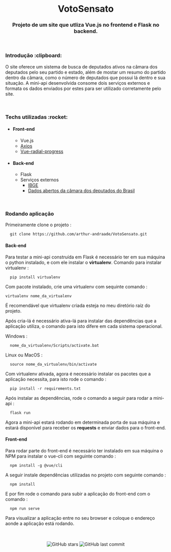 <h1 align="center">VotoSensato</h1>
<p><h3 align="center">Projeto de um site que utliza Vue.js no frontend e Flask no backend.</h3></p>
<br>
<h3>Introdução :clipboard:</h3>
  <p> O site oferece um sistema de busca de deputados ativos na câmara dos deputados pelo seu partido e estado, além de mostar um resumo do partido dentro da câmara, como o número de deputados que possui lá dentro e sua situação. A mini-api desenvolvida consome dois serviços externos e formata os dados enviados por estes  para ser utilizado corretamente pelo site.</p>
 <br>
 <h3>Techs utilizadas :rocket:</h3>
  <ul>
    <li>
      <h4>Front-end</h4>
      <ul>
        <li>Vue.js</li>
        <li><a href="https://github.com/axios/axios">Axios<a></li>
        <li><a href="https://github.com/wyzantinc/vue-radial-progress">Vue-radial-progress</a></li>
      </ul>
   </li>
   <li>
      <h4>Back-end</h4>
      <ul>
        <li>Flask</li>
        <li>
          Serviços externos
          <ul>
            <li><a href="https://servicodados.ibge.gov.br/api/docs/localidades?versao=1">IBGE</a></li>
            <li><a href="https://dadosabertos.camara.leg.br/swagger/api.html">Dados abertos da câmara dos deputados do Brasil</a></li>
          </ul>
        </li>
     </ul>   
   </li>  
  </ul>
 <br>
<h3>Rodando aplicação</h3>
Primeiramente clone o projeto :

```
  git clone https://github.com/arthur-andraade/VotoSensato.git
```

<h4><strong>Back-end</strong></h4>
<p>Para testar a mini-api construída em Flask é necessário ter em sua máquina o python instalado, e com ele instalar o <strong>virtualenv</strong>. Comando para instalar virtualenv :</p>

```
  pip install virtualenv
```
<p>Com pacote instalado, crie uma virtualenv com sequinte comando :</p>

```
virtualenv nome_da_virtualenv
```
É recomendável que virtualenv criada esteja no meu diretório raíz do projeto.
<p>Após cria-lá é necessário ativa-lá para instalar das dependências que a aplicação utiliza, o comando para isto difere em cada sistema operacional.</p>
<p>Windows :</p>

```
  nome_da_virtualenv/Scripts/activate.bat
```

<p>Linux ou MacOS : </p>

```
  source nome_da_virtualenv/bin/activate
```
Com virtualenv ativada, agora é necessário instalar os pacotes que a aplicação necessita, para isto rode o comando :

```
  pip install -r requirements.txt
```
Após instalar as dependências, rode o comando a seguir
para rodar a mini-api :

```
  flask run
```
Agora a mini-api estará rodando em determinada porta de sua máquina e estará disponível para receber os **requests** e enviar dados para o front-end.
<br>
<h4><strong>Front-end</strong></h4>
<p> Para rodar parte do front-end é necessário ter instalado em sua máquina o NPM para instalar o vue-cli com seguinte comando : </p>

```
  npm install -g @vue/cli
```
A seguir instale dependências utilizadas no projeto com seguinte comando :

```
  npm install 
``` 
E por fim rode o comando para subir a aplicação do front-end com o comando :
```
  npm run serve
```
<p>Para visualizar a aplicação entre no seu browser e coloque o endereço aonde a aplicação está rodando.</p>
<br>
<br>
<div align="center">
  <img alt="GitHub stars" src="https://img.shields.io/github/stars/arthur-andraade/VotoSensato?style=social">
  <img alt="GitHub last commit" src="https://img.shields.io/github/last-commit/arthur-andraade/VotoSensato">
</div>
